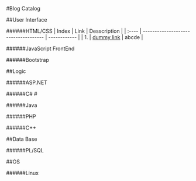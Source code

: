 
#Blog Catalog


##User Interface


######HTML/CSS
| Index | Link                                 | Desscription |
| :---- | ------------------------------------ | ------------ |
| 1.    | [dummy link](https://www.google.com) | abcde        |

######JavaScript FrontEnd

######Bootstrap


##Logic

######ASP.NET

######C# #

######Java

######PHP

######C++



##Data Base

######PL/SQL


##OS

######Linux